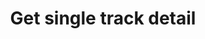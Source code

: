 ---
title: Get single track detail
position_number: 15
type: get
description: /az/future/trade/v1/entrust/track-detail
parameters:
    -
        name: trackId
        type: integer
        mandatory: true
        default: N/A
        description: track id
        ranges:
content_markdown: |-

                  #### **Limit Flow Rules**

                  200/s/apikey
left_code_blocks:
    -
        code_block: "public void getTrackDetail() {\r\n\tString text = HttpUtil.get(URL + \"/data/api/az/future/trade/v1/entrust/track-detail\");\r\n\tSystem.out.println(text);\r\n}"
        title: Java
        language: java
right_code_blocks:
    - code_block: |-
        {
          "error": {
            "code": "",
            "msg": ""
          },
          "msgInfo": "",
          "result": {
            "activationPrice": 0,      //Activation price
            "avgPrice": 0,             //Average price
            "callback": "",            //Callback range configuration 1:PROPORTION 2:FIXED
            "callbackVal": 0,          //Callback value
            "configActivation": false, //Whether to configure activation price
            "createdTime": 0,          //Creat time
            "currentPrice": 0,         //Real-time price, compared with the activation price and order price, to determine the direction of the activation price
            "desc": "",                //Describe
            "executedQty": 0,          //Actual transaction quantity
            "orderSide": "",           //Order side
            "ordinary": true,          //
            "origQty": 0,              //Quantity (Cont)
            "positionSide": "",        //Position side
            "price": 0,                //Order price
            "state": "",               //Order state: NOT_ACTIVATION:inactivated;NOT_TRIGGERED:not triggered;TRIGGERING:triggering;TRIGGERED:triggered;USER_REVOCATION:user revocation;PLATFORM_REVOCATION:platform rejects;EXPIRED:expired;DELEGATION_FAILED:delegation failed
            "stopPrice": 0,            //Trigger price
            "symbol": "",              //Symbol
            "trackId": 0,              //Track id
            "triggerPriceType": "",    //Trigger price type
            "updatedTime": 0           //Update time
          },
          "returnCode": 0
        }
      title: Response
      language: json
---